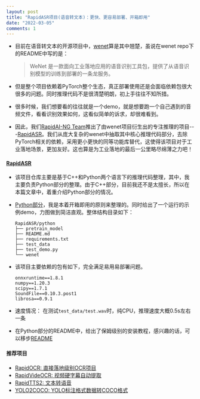 ```yaml
---
layout: post
title: "RapidASR项目(语音转文本)：更快、更容易部署、开箱即用"
date: "2022-03-05"
comments: 1
---
```


- 目前在语音转文本的开源项目中，[wenet](https://github.com/wenet-e2e/wenet)算是其中翘楚，虽说在wenet repo下的README中写的是：

	> WeNet 是一款面向工业落地应用的语音识别工具包，提供了从语音识别模型的训练到部署的一条龙服务。

- 但是整个项目依赖着PyTorch整个生态，真正部署使用还是会面临依赖包很大很多的问题。同时推理代码不是很清楚明朗，初上手往往不知所措。
- 很多时候，我们想要看的往往就是一个demo，就是想要跑一个自己遇到的音频文件，看看识别效果如何，这看似简单的诉求，却很难看到。
- 因此，我们[RapidAI-NG Team](https://github.com/RapidAI)推出了由wenet项目衍生出的专注推理的项目---[RapidASR](https://github.com/RapidAI/RapidASR)。我们从庞大复杂的wenet中抽取其中核心推理代码部分，去除PyTorch相关的依赖，采用更小更快的同等功能库替代，这使得该项目对于工业落地场景，更加友好。这也算是为工业落地的最后一公里略尽绵薄之力吧！
#### [RapidASR](https://github.com/RapidAI/RapidASR)
- 该项目仓库主要是基于C++和Python两个语言下的推理代码整理，其中，我主要负责Python部分的整理。由于C++部分，目前我还不是太擅长，所以在本篇文章中，着重介绍Python部分的情况。
- [Python部分](https://github.com/RapidAI/RapidASR/tree/main/python)，我是本着开箱即用的原则来整理的。同时给出了一个运行的示例demo，力图做到简洁直观。整体结构目录如下：
	```text
	RapidASR/python
	├── pretrain_model
	├── README.md
	├── requirements.txt
	├── test_data
	├── test_demo.py
	└── wenet
	```

- 该项目主要依赖的包有如下，完全满足易用易部署问题。
	```text
	onnxruntime==1.8.1
	numpy==1.20.3
	scipy==1.7.1
	SoundFile==0.10.3.post1
	librosa==0.9.1
	```
- 速度情况：
  在测试`test_data/test.wav`时，纯CPU，推理速度大概0.5s左右一条

- 在Python部分的README中，给出了保姆级别的安装教程，感兴趣的话，可以移步[README](https://github.com/RapidAI/RapidASR/tree/main/python)
#### 推荐项目
- [RapidOCR: 直接落地级别OCR项目](https://github.com/RapidAI/RapidOCR)
- [RapidVideOCR: 视频硬字幕自动提取](https://github.com/SWHL/RapidVideOCR)
- [RapidTTS2: 文本转语音](https://github.com/RapidAI/RapidTTS2)
- [YOLO2COCO: YOLO标注格式数据转COCO格式](https://github.com/RapidAI/YOLO2COCO)
